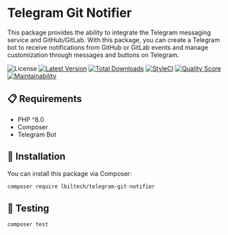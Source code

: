 # Telegram Git Notifier

This package provides the ability to integrate the Telegram messaging service and GitHub/GitLab.
With this package,
you can create a Telegram bot to receive notifications from GitHub or GitLab events
and manage customization through messages and buttons on Telegram.

![License](https://img.shields.io/github/license/lbiltech/telegram-git-notifier.svg?style=flat-square)
[![Latest Version](https://img.shields.io/github/release/lbiltech/telegram-git-notifier.svg?style=flat-square)](https://github.com/lbiltech/telegram-git-notifier/releases)
[![Total Downloads](https://img.shields.io/packagist/dt/lbiltech/telegram-git-notifier.svg?style=flat-square)](https://packagist.org/packages/lbiltech/telegram-git-notifier)
[![StyleCI](https://styleci.io/repos/683908657/shield)](https://styleci.io/repos/683908657)
[![Quality Score](https://img.shields.io/scrutinizer/g/lbiltech/telegram-git-notifier.svg?style=flat-square)](https://scrutinizer-ci.com/g/lbiltech/telegram-git-notifier)
[![Maintainability](https://api.codeclimate.com/v1/badges/b6f16164d55809d0918e/maintainability)](https://codeclimate.com/github/lbiltech/telegram-git-notifier/maintainability)

## 📋 Requirements

- PHP ^8.0
- Composer
- Telegram Bot

## 🔧 Installation

You can install this package via Composer:

```bash
composer require lbiltech/telegram-git-notifier
```

## 🧪 Testing

```bash
composer test
```
